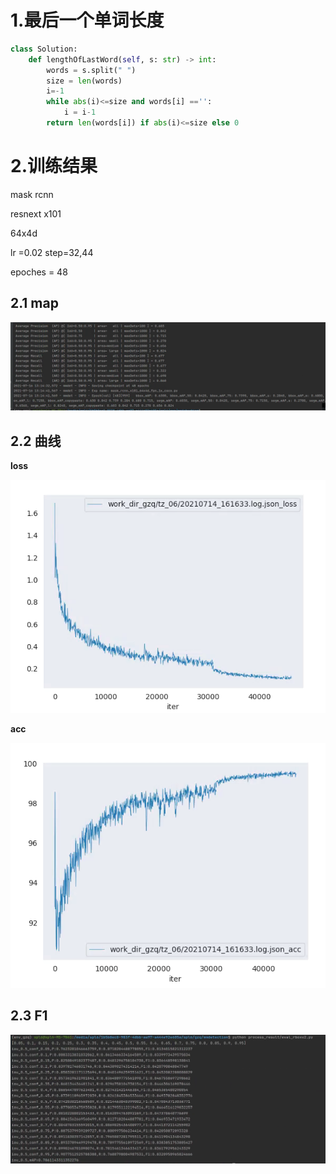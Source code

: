 # 1.最后一个单词长度

```python
class Solution:
    def lengthOfLastWord(self, s: str) -> int:
        words = s.split(" ")
        size = len(words)
        i=-1
        while abs(i)<=size and words[i] =='':
            i = i-1
        return len(words[i]) if abs(i)<=size else 0
```

# 2.训练结果

mask rcnn

resnext x101

64x4d

lr =0.02 step=32,44

epoches = 48

## 2.1 map

![2021071601](images\2021071601.png)

## 2.2 曲线

**loss**

![2021071603](images\2021071603.png)

**acc**

![2021071602](images\2021071602.png)

## 2.3 F1

![2021071604](images\2021071604.png)


